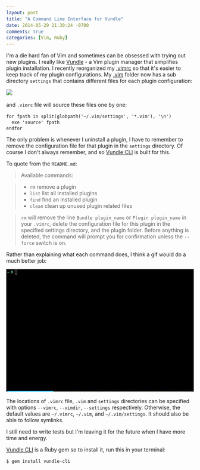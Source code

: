 ```yaml
---
layout: post
title: "A Command Line Interface for Vundle"
date: 2014-05-29 21:30:24 -0700
comments: true
categories: [Vim, Ruby]
---
```


I'm a die hard fan of Vim and sometimes can be obsessed with trying out new plugins. I really like [Vundle](https://github.com/gmarik/Vundle.vim) - a Vim plugin manager that simplifies plugin installation. I recently reorganized my [.vimrc](https://github.com/baopham/vim/blob/master/vimrc) so that it's easier to keep track of my plugin configurations. My [.vim](https://github.com/baopham/vim) folder now has a sub directory `settings` that contains different files for each plugin configuration:
<!--more-->

<img src="http://f.cl.ly/items/2p3c0E1q3f053K0L1N2M/Screen%20Shot%202014-05-29%20at%209.53.32%20PM.png" class="center">

and `.vimrc` file will source these files one by one:

```vim
for fpath in split(globpath('~/.vim/settings', '*.vim'), '\n')
  exe 'source' fpath
endfor
```

The only problem is whenever I uninstall a plugin, I have to remember to remove the configuration file for that plugin in the `settings` directory. Of course I don't always remember, and so [Vundle CLI](https://github.com/baopham/vundle-cli) is built for this.  

To quote from the `README.md`:  

>Available commands:

> * `rm` remove a plugin
> * `list` list all installed plugins
> * `find` find an installed plugin
> * `clean` clean up unused plugin related files

> `rm` will remove the line `Bundle plugin_name` or `Plugin plugin_name` in your `.vimrc`, 
>delete the configuration file for this plugin in the specified settings directory, 
>and the plugin folder. Before anything is deleted, the command will prompt you 
>for confirmation unless the `--force` switch is on.

Rather than explaining what each command does, I think a gif would do a much better job:

<img src="/images/vundlecli.gif" alt="Vundle CLI gif" class="center"/>

The locations of `.vimrc` file, `.vim` and `settings` directories can be specified with options `--vimrc`, `--vimdir`, `--settings` respectively.  Otherwise, the default values are `~/.vimrc`, `~/.vim`, and `~/.vim/settings`. It should also be able to follow symlinks.

I still need to write tests but I'm leaving it for the future when I have more time and energy.

[Vundle CLI](https://github.com/baopham/vundle-cli) is a Ruby gem so to install it, run this in your terminal: 

```bash
$ gem install vundle-cli
```

